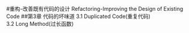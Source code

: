 #重构-改善既有代码的设计
Refactoring-Improving the Design of Existing Code
##第3章 代码的坏味道
3.1 Duplicated Code(重复代码)<br>
3.2 Long Method(过长函数)
